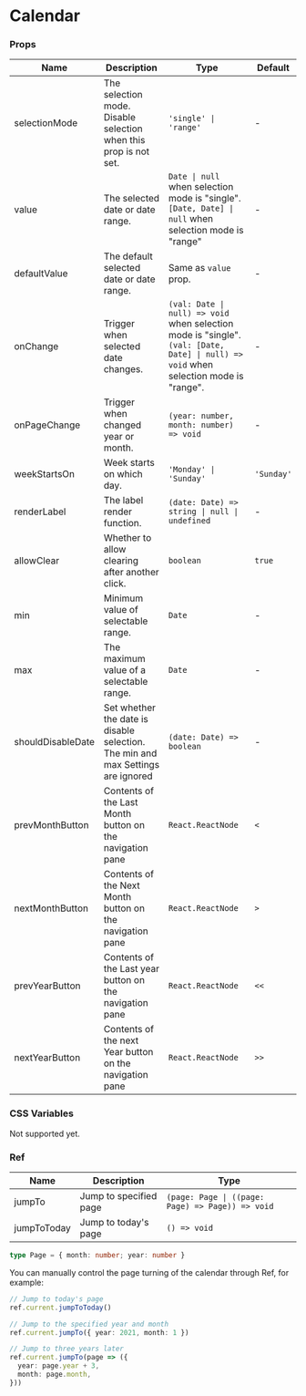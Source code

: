 # Calendar <Experimental></Experimental>

<code src="./demos/demo1.tsx"></code>

<code src="./demos/demo2.tsx"></code>

<code src="./demos/demo3.tsx"></code>

### Props

| Name              | Description                                                                     | Type                                                                                                                                 | Default    |
| ----------------- | ------------------------------------------------------------------------------- | ------------------------------------------------------------------------------------------------------------------------------------ | ---------- |
| selectionMode     | The selection mode. Disable selection when this prop is not set.                | `'single' \| 'range'`                                                                                                                | -          |
| value             | The selected date or date range.                                                | `Date \| null` when selection mode is "single". `[Date, Date] \| null` when selection mode is "range"                                | -          |
| defaultValue      | The default selected date or date range.                                        | Same as `value` prop.                                                                                                                | -          |
| onChange          | Trigger when selected date changes.                                             | `(val: Date \| null) => void` when selection mode is "single". `(val: [Date, Date] \| null) => void` when selection mode is "range". | -          |
| onPageChange      | Trigger when changed year or month.                                             | `(year: number, month: number) => void`                                                                                              | -          |
| weekStartsOn      | Week starts on which day.                                                       | `'Monday' \| 'Sunday'`                                                                                                               | `'Sunday'` |
| renderLabel       | The label render function.                                                      | `(date: Date) => string \| null \| undefined`                                                                                        | -          |
| allowClear        | Whether to allow clearing after another click.                                  | `boolean`                                                                                                                            | `true`     |
| min               | Minimum value of selectable range.                                              | `Date`                                                                                                                               | -          |
| max               | The maximum value of a selectable range.                                        | `Date`                                                                                                                               | -          |
| shouldDisableDate | Set whether the date is disable selection. The min and max Settings are ignored | `(date: Date) => boolean`                                                                                                            | -          |
| prevMonthButton   | Contents of the Last Month button on the navigation pane                        | `React.ReactNode`                                                                                                                    | `<`        |
| nextMonthButton   | Contents of the Next Month button on the navigation pane                        | `React.ReactNode`                                                                                                                    | `>`        |
| prevYearButton    | Contents of the Last year button on the navigation pane                         | `React.ReactNode`                                                                                                                    | `<<`       |
| nextYearButton    | Contents of the next Year button on the navigation pane                         | `React.ReactNode`                                                                                                                    | `>>`       |

### CSS Variables

Not supported yet.

### Ref

| Name        | Description            | Type                                             |
| ----------- | ---------------------- | ------------------------------------------------ |
| jumpTo      | Jump to specified page | `(page: Page \| ((page: Page) => Page)) => void` |
| jumpToToday | Jump to today's page   | `() => void`                                     |

```ts
type Page = { month: number; year: number }
```

You can manually control the page turning of the calendar through Ref, for example:

```ts
// Jump to today's page
ref.current.jumpToToday()

// Jump to the specified year and month
ref.current.jumpTo({ year: 2021, month: 1 })

// Jump to three years later
ref.current.jumpTo(page => ({
  year: page.year + 3,
  month: page.month,
}))
```
